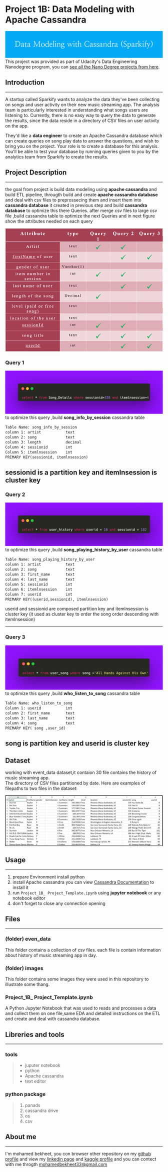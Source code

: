 # Project 1B: Data Modeling with Apache Cassandra 
![](images/Data_Modeling_with_Cassandra_(Sparkify).png)
This project was provided as part of Udacity's Data Engineering Nanodegree program, you can [see all the Nano Degree projects from here](https://github.com/mohamedbakhet/Data-Engineering-Udacity-Nano-Degree-Program-).
## Introduction
---
A startup called Sparkify wants to analyze the data they've been collecting on songs and user activity on their new music streaming app. The analysis team is particularly interested in understanding what songs users are listening to. Currently, there is no easy way to query the data to generate the results, since the data reside in a directory of CSV files on user activity on the app.

They'd like a __data engineer__ to create an Apache Cassandra database which can create queries on song play data to answer the questions, and wish to bring you on the project. Your role is to create a database for this analysis. You'll be able to test your database by running queries given to you by the analytics team from Sparkify to create the results.

## Project Description
---
the goal from project is build data modeling using **apache cassandra** and build ETL pipeline, througth build and create **apache cassandra database** and deal with csv files to preprossecing them and insert them into **cassandra database** it created in previous step and build **cassandra database** to optimize this there Queries.
after merge csv files to large csv file ,build cassandra table to optimize the next Queries and in next figure show the attributes needed on each query

![](images/Capture.PNG)

### Query 1
![](images/carbon.png)
to optimize this query ,build **song_info_by_session** cassandra table

```
Table Name: song_info_by_session
column 1: artist           text
column 2: song             text
column 3: length           decimal
Column 4: sessionid        int
Column 5: itemlnsession    int
PRIMARY KEY(sessionid, itemlnsession)
```
sessionid is a partition key and itemlnsession is cluster key
---

### Query 2
![](images/carbon2.png)
to optimize this query ,build **song_playing_history_by_user** cassandra table

 ```
 Table Name: song_playing_history_by_user
column 1: artist           text
column 2: song             text
column 3: first_name       text
column 4: last_name        text
Column 5: sessionid        int
Column 6: itemlnsession    int
Column 7: userid           int
PRIMARY KEY((userid,sessionid), itemlnsession)
```


userid and sessionid are composed partition key and itemlnsession is cluster key (it used as cluster key to order the song order descending with itemlnsession)

---
### Query 3
![](images/carbon3.png)
to optimize this query ,build **who_listen_to_song** cassandra table

  ```
  Table Name: who_listen_to_song
Column 1: userid           int
column 2: first_name       text
column 3: last_name        text
column 4: song             text
PRIMARY KEY( song ,user_id)
```
song is partition key and userid is cluster key
---
## Dataset 
 working with event_data dataset,it contaion 30 file contains the history of music streaming app.  
  The directory of CSV files partitioned by date. Here are examples of filepaths to two files in the dataset: 


  ![](images/image_event_datafile_new.jpg)

## Usage 

---
1. prepare Environment  install python 
2. install Apache cassandra you can view  [Cassandra Documentation](https://cassandra.apache.org/doc/latest/cassandra/getting_started/installing.html) to install it 
3. run ``Project_1B_ Project_Template.ipynb``  using  **jupyter notebook** or any notebook editor 
4. don't forget to close any connection opening 

## Files
---
### (folder) even_data
This folder contains a collection of csv files. each file is contain information about history of music streaming app in day.

### (folder) images
This folder contains some images they were used in this repository to illustrate some thang.


### Project_1B_ Project_Template.ipynb
A Python Jupyter Notebook that was used to reads and processes a data and collect them on one file,same EDA and detailed instructions on the ETL and create and deal with cassandra database.


## Libreries and tools 
---
### tools

>* juputer notebook 
>* python 
>* Apache cassandra
>* text editor

### python package
>1. panads
>2. cassandra drive
>3. os
>4. csv 


## About me
---
I'm mohamed bekheet, you con browser other repository on my [github profile](https://github.com/mohamedbakhet) and view my [linkedin page](https://www.linkedin.com/in/mohamedbekheet-/) and [kaggle profile](https://www.kaggle.com/mohamedbakhet) and you can contect with me throgth mohamedbekheet33@gmail.com